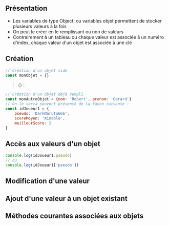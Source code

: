 ## Présentation
- Les variables de type Object, ou variables objet permettent de stocker plusieurs valeurs à la fois 
- On peut le créer en le remplissant ou non de valeurs
- Contrairement à un tableau ou chaque valeur est associée à un numéro d'index, chaque valeur d'un objet est associée à une clé
## Création
```javascript
// Création d'un objet vide
const monObjet = {}
```
> {} :
```javascript
// Création d'un objet déjà rempli
const monAutreObjet = {nom: 'Robert', prenom: 'Gerard'}
// On le verra souvent présenté de la façon suivante :
const idJoueur1 = {
    pseudo: 'DarkNaruto666',
    scoreMoyen: 'minable',
    meilleurScore: 2
}
```
## Accès aux valeurs d'un objet

```javascript
console.log(idJoueur1.pseudo)
// ou
console.log(idJoueur1['pseudo'])
```
## Modification d'une valeur
## Ajout d'une valeur à un objet existant
## Méthodes courantes associées aux objets

